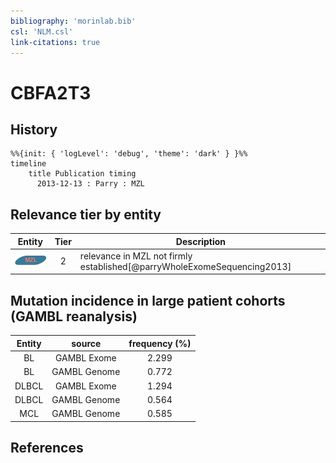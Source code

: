 ```yaml
---
bibliography: 'morinlab.bib'
csl: 'NLM.csl'
link-citations: true
---
```


# CBFA2T3

## History

```mermaid
%%{init: { 'logLevel': 'debug', 'theme': 'dark' } }%%
timeline
    title Publication timing
      2013-12-13 : Parry : MZL
```


## Relevance tier by entity

|Entity|Tier|Description|
|:------:|:----:|--------------------------------------|
|![MZL](images/icons/MZL_tier2.png)|2|relevance in MZL not firmly established[@parryWholeExomeSequencing2013]|


## Mutation incidence in large patient cohorts (GAMBL reanalysis)

|Entity|source |frequency (%)|
|:------:|:----:|:----:|
|BL|GAMBL Exome |2.299 |
|BL|GAMBL Genome |0.772 |
|DLBCL|GAMBL Exome |1.294 |
|DLBCL|GAMBL Genome |0.564 |
|MCL|GAMBL Genome |0.585 |


## References


